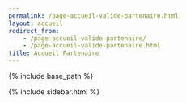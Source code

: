 ```yaml
---
permalink: /page-accueil-valide-partenaire.html
layout: accueil
redirect_from:
    - /page-accueil-valide-partenaire/
    - /page-accueil-valide-partenaire.html
title: Accueil Partenaire
---
```


{% include base_path %}

{% include sidebar.html %}